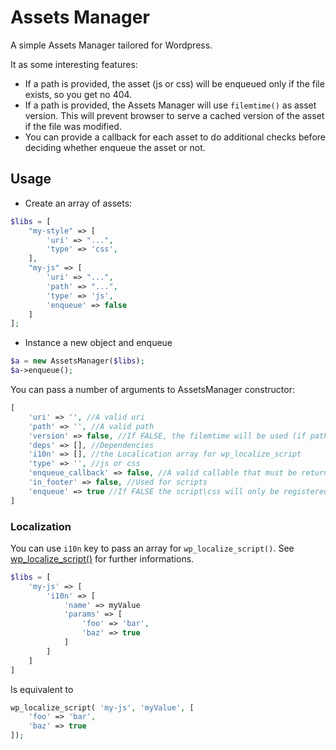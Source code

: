# Assets Manager
A simple Assets Manager tailored for Wordpress.

It as some interesting features:
- If a path is provided, the asset (js or css) will be enqueued only if the file exists, so you get no 404.
- If a path is provided, the Assets Manager will use `filemtime()` as asset version. This will prevent browser to serve a cached version of the asset if the file was modified.
- You can provide a callback for each asset to do additional checks before deciding whether enqueue the asset or not.

## Usage
- Create an array of assets:
```php
$libs = [
    "my-style" => [
        'uri' => "...",
        'type' => 'css',
    ],
    "my-js" => [
        'uri' => "...",
        'path' => "...",
        'type' => 'js',
        'enqueue' => false
    ]
];
```
- Instance a new object and enqueue
```php
$a = new AssetsManager($libs);
$a->enqueue();
```
You can pass a number of arguments to AssetsManager constructor:
```php
[
	'uri' => '', //A valid uri
	'path' => '', //A valid path
	'version' => false, //If FALSE, the filemtime will be used (if path is set)
	'deps' => [], //Dependencies
	'i10n' => [], //the Localication array for wp_localize_script
	'type' => '', //js or css
	'enqueue_callback' => false, //A valid callable that must be return true or false
	'in_footer' => false, //Used for scripts
	'enqueue' => true //If FALSE the script\css will only be registered
]
```
### Localization
You can use `i10n` key to pass an array for `wp_localize_script()`.
See [wp_localize_script()](https://codex.wordpress.org/Function_Reference/wp_localize_script) for further informations.
```php
$libs = [
    'my-js' => [
    	'i10n' => [
    	    'name' => myValue
    	    'params' => [
    	        'foo' => 'bar',
    	        'baz' => true
    	    ]
    	]
	]
]
```
Is equivalent to
```php
wp_localize_script( 'my-js', 'myValue', [
    'foo' => 'bar',
    'baz' => true
]);
```